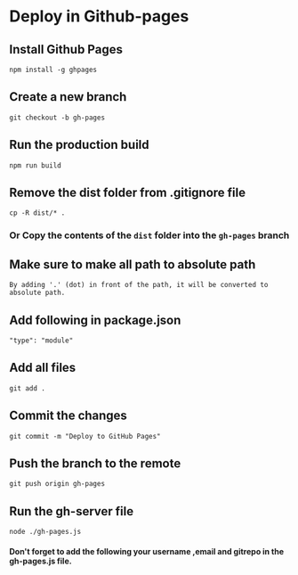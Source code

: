 # Deploy in Github-pages

 ## Install Github Pages
    npm install -g ghpages
    
## Create a new branch
    git checkout -b gh-pages

## Run the production build
    npm run build

##  Remove the dist folder from .gitignore file
    cp -R dist/* .

### Or Copy the contents of the `dist` folder into the `gh-pages` branch

## Make sure to make all path to absolute path  
    By adding '.' (dot) in front of the path, it will be converted to absolute path.

## Add following in package.json
    "type": "module"

## Add all files
    git add .

## Commit the changes
    git commit -m "Deploy to GitHub Pages"

## Push the branch to the remote
    git push origin gh-pages

## Run the gh-server file
    node ./gh-pages.js


#### Don't forget to add the following your username ,email and gitrepo in the gh-pages.js file.
